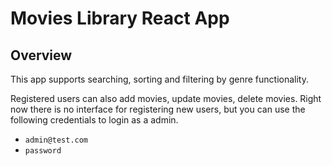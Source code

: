# Movies Library React App

## Overview
This app supports searching, sorting and filtering by genre functionality.

Registered users can also add movies, update movies, delete movies.
Right now there is no interface for registering new users, but you can use the following credentials  to login as a admin.
- `admin@test.com`
- `password`


